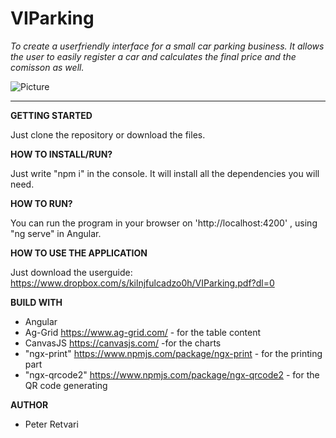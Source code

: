 # VIParking


*To create a userfriendly interface for a small car parking business. It allows the user to easily register a car and calculates the final price and the comisson as well.*

![Picture](https://cdn.shopify.com/s/files/1/0703/1671/products/brand-icon-vip-grey-on-white_1024x1024.jpeg?v=1426125295)

<hr>

**GETTING STARTED**

Just clone the repository or download the files.

**HOW TO INSTALL/RUN?**

Just write "npm i" in the console. It will install all the dependencies you will need.

**HOW TO RUN?**

You can run the program in your browser on 'http://localhost:4200' , using "ng serve" in Angular.

**HOW TO USE THE APPLICATION**

Just download the userguide: https://www.dropbox.com/s/kilnjfulcadzo0h/VIParking.pdf?dl=0

**BUILD WITH**

- Angular
- Ag-Grid https://www.ag-grid.com/ - for the table content
- CanvasJS https://canvasjs.com/ -for the charts
- "ngx-print" https://www.npmjs.com/package/ngx-print - for the printing part
- "ngx-qrcode2" https://www.npmjs.com/package/ngx-qrcode2 - for the QR code generating

**AUTHOR**
- Peter Retvari
